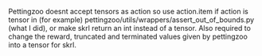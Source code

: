 Pettingzoo doesnt accept tensors as action so use action.item if action is tensor in (for example) pettingzoo/utils/wrappers/assert_out_of_bounds.py (what I did), or make skrl return an int instead of a tensor. Also required to change the reward, truncated and terminated values given by pettingzoo into a tensor for skrl.